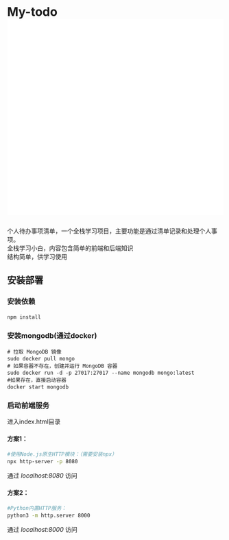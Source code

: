 # My-todo <div align="center"><img src="images/todo_logo.svg"></div>

个人待办事项清单，一个全栈学习项目，主要功能是通过清单记录和处理个人事项。    
全栈学习小白，内容包含简单的前端和后端知识    
结构简单，供学习使用

## 安装部署
### 安装依赖
`npm install`
### 安装mongodb(通过docker)
```
# 拉取 MongoDB 镜像
sudo docker pull mongo   
# 如果容器不存在，创建并运行 MongoDB 容器
sudo docker run -d -p 27017:27017 --name mongodb mongo:latest
#如果存在，直接启动容器
docker start mongodb
```
### 启动前端服务
进入index.html目录

#### 方案1：
```bash
#使用Node.js原生HTTP模块：（需要安装npx）
npx http-server -p 8080
```
通过 _localhost:8080_ 访问
#### 方案2：
```bash
#Python内置HTTP服务：
python3 -m http.server 8000
```
通过 _localhost:8000_ 访问
